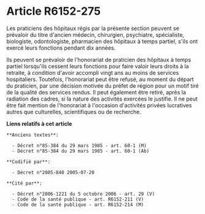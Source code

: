 # Article R6152-275

Les praticiens des hôpitaux régis par la présente section peuvent se prévaloir du titre d'ancien médecin, chirurgien,
psychiatre, spécialiste, biologiste, odontologiste, pharmacien des hôpitaux à temps partiel, s'ils ont exercé leurs fonctions
pendant dix années.

Ils peuvent se prévaloir de l'honorariat de praticien des hôpitaux à temps partiel lorsqu'ils cessent leurs fonctions pour
faire valoir leurs droits à la retraite, à condition d'avoir accompli vingt ans au moins de services hospitaliers. Toutefois,
l'honorariat peut être refusé, au moment du départ du praticien, par une décision motivée du préfet de région pour un motif
tiré de la qualité des services rendus. Il peut également être retiré, après la radiation des cadres, si la nature des
activités exercées le justifie. Il ne peut être fait mention de l'honorariat à l'occasion d'activités privées lucratives
autres que culturelles, scientifiques ou de recherche.

**Liens relatifs à cet article**

	**Anciens textes**:

	  - Décret n°85-384 du 29 mars 1985 - art. 60-1 (M)
	  - Décret n°85-384 du 29 mars 1985 - art. 60-1 (Ab)

	**Codifié par**:

	  - Décret n°2005-840 2005-07-20

	**Cité par**:

	  - Décret n°2006-1221 du 5 octobre 2006 - art. 29 (V)
	  - Code de la santé publique - art. R6152-211 (V)
	  - Code de la santé publique - art. R6152-214 (M)
